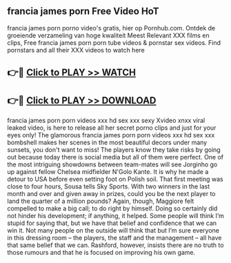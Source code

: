 ## francia james porn Free Video HoT 

francia james porn porno video's gratis, hier op Pornhub.com. Ontdek de groeiende verzameling van hoge kwaliteit Meest Relevant XXX films en clips,
Free francia james porn porn tube videos & pornstar sex videos. Find pornstars and all their XXX videos to watch here


## 👉🔴 [Click to PLAY >> WATCH](http://us.freeplayer.one?title=francia_james_porn&ref=16D)

## 👉🔴 [Click to PLAY >> DOWNLOAD](http://us.freeplayer.one?title=francia_james_porn&ref=16D)


francia james porn porn videos xxx hd sex xxx sexy Xvideo xnxx viral leaked video, is here to release all her secret porno clips and just for your eyes only! The glamorous francia james porn porn videos xxx hd sex xxx bombshell makes her scenes in the most beautiful decors under many sunsets, you don't want to miss! The players know they take risks by going out because today there is social media but all of them were perfect. One of the most intriguing showdowns between team-mates will see Jorginho go up against fellow Chelsea midfielder N'Golo Kante. It is why he made a detour to USA before even setting foot on Polish soil. That first meeting was close to four hours, Sousa tells Sky Sports. With two winners in the last month and over and given away in prizes, could you be the next player to land the quarter of a million pounds? Again, though, Maggiore felt compelled to make a big call; to do right by himself. Doing so certainly did not hinder his development; if anything, it helped. Some people will think I’m stupid for saying that, but we have that belief and confidence that we can win it. Not many people on the outside will think that but I’m sure everyone in this dressing room – the players, the staff and the management – all have that same belief that we can. Rashford, however, insists there are no truth to those rumours and that he is focused on improving his own game.